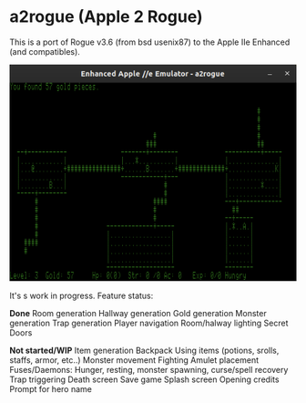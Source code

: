 # a2rogue (Apple 2 Rogue)
This is a port of Rogue v3.6 (from bsd usenix87) to the Apple IIe Enhanced (and compatibles).

![A2Rogue on LinApple emulator](https://github.com/nlflint/a2rogue/blob/master/screenshot.png?raw=true)


It's s work in progress. Feature status:

**Done**
Room generation
Hallway generation
Gold generation
Monster generation
Trap generation
Player navigation
Room/halway lighting
Secret Doors

**Not started/WIP**
Item generation
Backpack
Using items (potions, srolls, staffs, armor, etc..)
Monster movement
Fighting
Amulet placement
Fuses/Daemons: Hunger, resting, monster spawning, curse/spell recovery
Trap triggering
Death screen
Save game
Splash screen
Opening credits
Prompt for hero name


